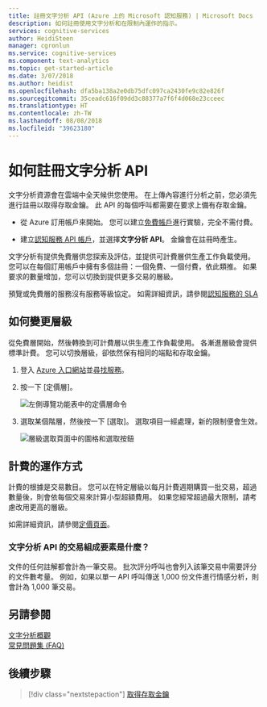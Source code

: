 ```yaml
---
title: 註冊文字分析 API (Azure 上的 Microsoft 認知服務) | Microsoft Docs
description: 如何註冊使用文字分析和在限制內運作的指示。
services: cognitive-services
author: HeidiSteen
manager: cgronlun
ms.service: cognitive-services
ms.component: text-analytics
ms.topic: get-started-article
ms.date: 3/07/2018
ms.author: heidist
ms.openlocfilehash: dfa5ba138a2e0db75dfc097ca2430fe9c82e826f
ms.sourcegitcommit: 35ceadc616f09dd3c88377a7f6f4d068e23cceec
ms.translationtype: HT
ms.contentlocale: zh-TW
ms.lasthandoff: 08/08/2018
ms.locfileid: "39623180"
---
```

# <a name="how-to-sign-up-for-text-analytics-api"></a>如何註冊文字分析 API

文字分析資源會在雲端中全天候供您使用。 在上傳內容進行分析之前，您必須先進行註冊以取得存取金鑰。 此 API 的每個呼叫都需要在要求上備有存取金鑰。

+ 從 Azure 訂用帳戶來開始。 您可以建立[免費帳戶](https://azure.microsoft.com/free/)進行實驗，完全不需付費。

+ 建立[認知服務 API 帳戶](https://docs.microsoft.com/azure/cognitive-services/cognitive-services-apis-create-account)，並選擇**文字分析 API**。 金鑰會在註冊時產生。

文字分析有提供免費層供您探索及評估，並提供可計費層供生產工作負載使用。 您可以在每個訂用帳戶中擁有多個註冊：一個免費、一個付費，依此類推。 如果要求的數量增加，您可以切換到提供更多交易的層級。

預覽或免費層的服務沒有服務等級協定。 如需詳細資訊，請參閱[認知服務的 SLA](https://azure.microsoft.com/support/legal/sla/cognitive-services/v1_1/)

## <a name="how-to-change-tiers"></a>如何變更層級

從免費層開始，然後轉換到可計費層以供生產工作負載使用。 各漸進層級會提供標準計費。 您可以切換層級，卻依然保有相同的端點和存取金鑰。

1. 登入 [Azure 入口網站](https://portal.azure.com)並[尋找服務](text-analytics-how-to-access-key.md)。

2. 按一下 [定價層]。

   ![左側導覽功能表中的定價層命令](../media/portal-pricing-tier.png)

3. 選取某個階層，然後按一下 [選取]。  選取項目一經處理，新的限制便會生效。 

   ![層級選取頁面中的圖格和選取按鈕](../media/portal-choose-tier.png)

## <a name="how-billing-works"></a>計費的運作方式

計費的根據是交易數目。 您可以在特定層級以每月計費週期購買一批交易，超過數量後，則會依每個交易來計算小型超額費用。 如果您經常超過最大限制，請考慮改用更高的層級。

如需詳細資訊，請參閱[定價頁面](https://azure.microsoft.com/pricing/details/cognitive-services/text-analytics/)。

### <a name="what-constitutes-a-transaction-in-the-text-analytics-api"></a>文字分析 API 的交易組成要素是什麼？
文件的任何註解都會計為一筆交易。 批次評分呼叫也會列入該筆交易中需要評分的文件數考量。 例如，如果以單一 API 呼叫傳送 1,000 份文件進行情感分析，則會計為 1,000 筆交易。

## <a name="see-also"></a>另請參閱 

 [文字分析概觀](../overview.md)  
 [常見問題集 (FAQ)](../text-analytics-resource-faq.md)

## <a name="next-steps"></a>後續步驟

> [!div class="nextstepaction"]
> [取得存取金鑰](text-analytics-how-to-access-key.md)
